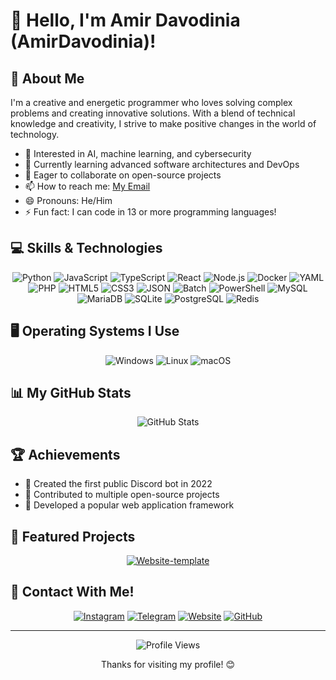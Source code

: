 # 👋 Hello, I'm Amir Davodinia (AmirDavodinia)!


## 🚀 About Me

I'm a creative and energetic programmer who loves solving complex problems and creating innovative solutions. With a blend of technical knowledge and creativity, I strive to make positive changes in the world of technology.

- 👀 Interested in AI, machine learning, and cybersecurity
- 🌱 Currently learning advanced software architectures and DevOps
- 💞️ Eager to collaborate on open-source projects
- 📫 How to reach me: [My Email](mailto:amir.davoodiniaa@gmail.com)
- 😄 Pronouns: He/Him
- ⚡ Fun fact: I can code in 13 or more programming languages!

## 💻 Skills & Technologies

<div align="center">

![Python](https://img.shields.io/badge/-Python-3776AB?style=for-the-badge&logo=Python&logoColor=white)
![JavaScript](https://img.shields.io/badge/-JavaScript-F7DF1E?style=for-the-badge&logo=javascript&logoColor=black)
![TypeScript](https://img.shields.io/badge/-TypeScript-3178C6?style=for-the-badge&logo=typescript&logoColor=white)
![React](https://img.shields.io/badge/-React-61DAFB?style=for-the-badge&logo=react&logoColor=black)
![Node.js](https://img.shields.io/badge/-Node.js-339933?style=for-the-badge&logo=node.js&logoColor=white)
![Docker](https://img.shields.io/badge/-Docker-2496ED?style=for-the-badge&logo=docker&logoColor=white)
![YAML](https://img.shields.io/badge/-YAML-CB171E?style=for-the-badge&logo=yaml&logoColor=white)
![PHP](https://img.shields.io/badge/-PHP-777BB4?style=for-the-badge&logo=php&logoColor=white)
![HTML5](https://img.shields.io/badge/-HTML5-E34F26?style=for-the-badge&logo=html5&logoColor=white)
![CSS3](https://img.shields.io/badge/-CSS3-1572B6?style=for-the-badge&logo=css3&logoColor=white)
![JSON](https://img.shields.io/badge/-JSON-000000?style=for-the-badge&logo=json&logoColor=white)
![Batch](https://img.shields.io/badge/-Batch-4D4D4D?style=for-the-badge&logo=windows&logoColor=white)
![PowerShell](https://img.shields.io/badge/-PowerShell-5391FE?style=for-the-badge&logo=powershell&logoColor=white)
![MySQL](https://img.shields.io/badge/MySQL-4479A1.svg?style=for-the-badge&logo=mysql&logoColor=white)
![MariaDB](https://img.shields.io/badge/MariaDB-003545?style=for-the-badge&logo=mariadb&logoColor=white)
![SQLite](https://img.shields.io/badge/sqlite-%2307405e.svg?style=for-the-badge&logo=sqlite&logoColor=white)
![PostgreSQL](https://img.shields.io/badge/PostgreSQL-336791.svg?style=for-the-badge&logo=postgresql&logoColor=white)
![Redis](https://img.shields.io/badge/redis-%23DD0031.svg?style=for-the-badge&logo=redis&logoColor=white)

</div>


## 🖥️ Operating Systems I Use

<div align="center">

![Windows](https://img.shields.io/badge/-Windows-0078D6?style=for-the-badge&logo=windows&logoColor=white)
![Linux](https://img.shields.io/badge/-Linux-FCC624?style=for-the-badge&logo=linux&logoColor=black)
![macOS](https://img.shields.io/badge/-macOS-000000?style=for-the-badge&logo=apple&logoColor=white)

</div>

## 📊 My GitHub Stats

<div align="center">

![GitHub Stats](https://github-readme-stats.vercel.app/api?username=AmirDavodinia&show_icons=true&theme=blue-green)

</div>

## 🏆 Achievements

- 🥇 Created the first public Discord bot in 2022
- 🌟 Contributed to multiple open-source projects
- 🚀 Developed a popular web application framework

## 🌟 Featured Projects

<div align="center">

[![Website-template](https://github-readme-stats.vercel.app/api/pin/?username=AmirDavodinia&repo=Website-template&theme=blue-green)](https://github.com/AmirDavodinia/Website-template)

</div>

## 🤝 Contact With Me!

<div align="center">

[![Instagram](https://img.shields.io/badge/Instagram-E4405F?style=for-the-badge&logo=instagram&logoColor=white)](https://www.instagram.com/@amir.davodinia)
[![Telegram](https://img.shields.io/badge/Telegram-2CA5E0?style=for-the-badge&logo=telegram&logoColor=white)](https://t.me/AmirDavodinia)
[![Website](https://img.shields.io/badge/Website-0077B5?style=for-the-badge&logo=Firefox-Browser&logoColor=white)](https://www.amirdavodinia.ir)
[![GitHub](https://img.shields.io/badge/GitHub-100000?style=for-the-badge&logo=github&logoColor=white)](https://github.com/AmirVoid12)

</div>

---

<div align="center">
  <img src="https://komarev.com/ghpvc/?username=AmirDavodinia&color=blue&style=for-the-badge" alt="Profile Views">
  <p>Thanks for visiting my profile! 😊</p>
</div>
